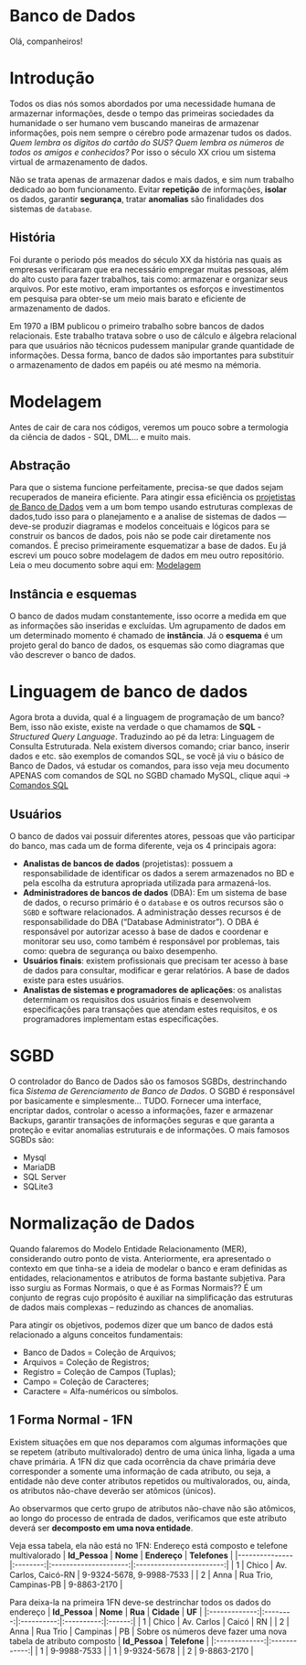 # Banco de Dados

Olá, companheiros! 

# Introdução 

Todos os dias nós somos abordados por uma necessidade humana de armazernar informações, desde o tempo das primeiras sociedades da humanidade o ser humano vem buscando maneiras de armazenar informações, pois nem sempre o cérebro pode armazenar tudos os dados. *Quem lembra os digitos do cartão do SUS? Quem lembra os números de todos os amigos e conhecidos?* Por isso o século XX criou um sistema virtual de armazenamento de dados. 

Não se trata apenas de armazenar dados e mais dados, e sim num trabalho dedicado ao bom funcionamento. Evitar **repetição** de informações, **isolar** os dados, garantir **segurança**, tratar **anomalias** são finalidades dos sistemas de `database`. 

## História 
Foi durante o periodo pós meados do século XX da história nas quais as empresas verificaram que era necessário empregar muitas pessoas, além do alto custo para fazer trabalhos, tais como: armazenar e organizar seus arquivos. Por este motivo, eram importantes os esforços e investimentos em pesquisa para obter-se um meio mais barato e eficiente de armazenamento de dados.

Em 1970 a IBM publicou o primeiro trabalho sobre bancos de dados relacionais. Este trabalho tratava sobre o uso de cálculo e álgebra relacional para que usuários não técnicos pudessem manipular grande quantidade de informações. Dessa forma, banco de dados são importantes para substituir o armazenamento de dados em papéis ou até mesmo na mémoria.

# Modelagem

Antes de cair de cara nos códigos, veremos um pouco sobre a termologia da ciência de dados - SQL, DML... e muito mais.

## Abstração 

Para que o sistema funcione perfeitamente, precisa-se que dados sejam recuperados de maneira eficiente. Para atingir essa eficiência os [projetistas de Banco de Dados](#usuários) vem a um bom tempo usando estruturas complexas de dados,tudo isso para o planejamento e a analise de sistemas de dados — deve-se produzir diagramas e modelos conceituais e lógicos para se construir os bancos de dados, pois não se pode cair diretamente nos comandos. É preciso primeiramente esquematizar a base de dados. Eu já escrevi um pouco sobre modelagem de dados em meu outro repositório. Leia o meu documento sobre aqui em: [Modelagem](https://github.com/charlon-156/MySQL/blob/main/Modelagem.md)

## Instância e esquemas

O banco de dados mudam constantemente, isso ocorre a medida em que as informações são inseridas e excluídas. Um agrupamento de dados em um determinado momento é chamado de **instância**. Já o **esquema** é um projeto geral do banco de dados, os esquemas são como diagramas que vão descrever o banco de dados.  

# Linguagem de banco de dados

Agora brota a duvida, qual é a linguagem de programação de um banco? Bem, isso não existe, existe na verdade o que chamamos de **SQL** - *Structured Query Language*. Traduzindo ao pé da letra: Linguagem de Consulta Estruturada. Nela existem diversos comando; criar banco, inserir dados e etc. são exemplos de comandos SQL, se você já viu o básico de Banco de Dados, vá estudar os comandos, para isso veja meu documento APENAS com comandos de SQL no SGBD chamado MySQL, clique aqui -> [Comandos SQL](https://github.com/charlon-156/MySQL/blob/main/Commands.md)

## Usuários 
O banco de dados vai possuir diferentes atores, pessoas que vão participar do banco, mas cada um de forma diferente, veja os 4 principais agora:

- **Analistas de bancos de dados** (projetistas): possuem a responsabilidade de identificar os dados a serem armazenados no BD e pela escolha da estrutura apropriada utilizada para armazená-los.
- **Administradores de bancos de dados** (DBA): Em um sistema de base de dados, o recurso primário é o `database` e os outros recursos são o `SGBD` e software relacionados. A administração desses recursos é de responsabilidade do DBA (“Database Administrator”). O DBA é responsável por autorizar acesso à base de dados e coordenar e monitorar seu uso, como também é responsável por problemas, tais como: quebra de segurança ou baixo desempenho.
- **Usuários finais**: existem profissionais que precisam ter acesso à base de dados para consultar, modificar e gerar relatórios. A base de dados existe para estes usuários. 
- **Analistas de sistemas e programadores de aplicações**: os analistas determinam os requisitos dos usuários finais e desenvolvem especificações para transações que atendam estes requisitos, e os programadores implementam estas especificações.

# SGBD 
O controlador do Banco de Dados são os famosos SGBDs, destrinchando fica *Sistema de Gerenciamento de Banco de Dados*. O SGBD é responsável por basicamente e simplesmente... TUDO. Fornecer uma interface, encriptar dados, controlar o acesso a informações, fazer e armazenar Backups, garantir transações de informações seguras e que garanta a proteção e evitar anomalias estruturais e de informações. O mais famosos SGBDs são:
- Mysql
- MariaDB
- SQL Server
- SQLite3

# Normalização de Dados
Quando falaremos do Modelo Entidade Relacionamento (MER), considerando outro ponto de vista. Anteriormente, era apresentado o contexto em que tinha-se a ideia de modelar o banco e eram definidas as entidades, relacionamentos e atributos de forma bastante subjetiva. Para isso surgiu as Formas Normais, o que é as Formas Normais?? É um conjunto de regras cujo propósito é auxiliar na simplificação das estruturas de dados mais complexas – reduzindo as chances de anomalias.

Para atingir os objetivos, podemos dizer que um banco de dados está relacionado a alguns conceitos fundamentais:
- Banco de Dados = Coleção de Arquivos;
- Arquivos = Coleção de Registros;
- Registro = Coleção de Campos (Tuplas);
- Campo = Coleção de Caracteres;
- Caractere = Alfa-numéricos ou símbolos. 

## 1 Forma Normal - 1FN
Existem situações em que nos deparamos com algumas informações que se repetem (atributo multivalorado) dentro de uma única linha, ligada a uma chave primária. A 1FN diz que cada ocorrência da chave primária deve corresponder a somente uma informação de cada atributo, ou seja, a entidade não deve conter atributos repetidos ou multivalorados, ou, ainda, os atributos não-chave deverão ser atômicos (únicos).

Ao observarmos que certo grupo de atributos não-chave não são atômicos, ao longo do processo de entrada de dados, verificamos que este atributo deverá ser **decomposto em uma nova entidade**.

Veja essa tabela, ela não está no 1FN: Endereço está composto e telefone multivalorado
| **Id_Pessoa** | **Nome** |      **Endereço**     |       **Telefones**      |
|---------------|:--------:|:---------------------:|:------------------------:|
| 1             |   Chico  |  Av. Carlos, Caicó-RN | 9-9324-5678, 9-9988-7533 |
| 2             |   Anna   | Rua Trio, Campinas-PB |        9-8863-2170       |

Para deixa-la na primeira 1FN deve-se destrinchar todos os dados do endereço
| **Id_Pessoa** | **Nome** |   **Rua**  | **Cidade** | **UF** |
|:-------------:|:--------:|:----------:|:----------:|:------:|
|       1       |   Chico  | Av. Carlos |    Caicó   |   RN   |
|       2       |   Anna   |  Rua Trio  |  Campinas  |   PB   |
Sobre os números deve fazer uma nova tabela de atributo composto
| **Id_Pessoa** | **Telefone** |
|:-------------:|:------------:|
|       1       |  9-9988-7533 |
|       1       |  9-9324-5678 |
|       2       |  9-8863-2170 |